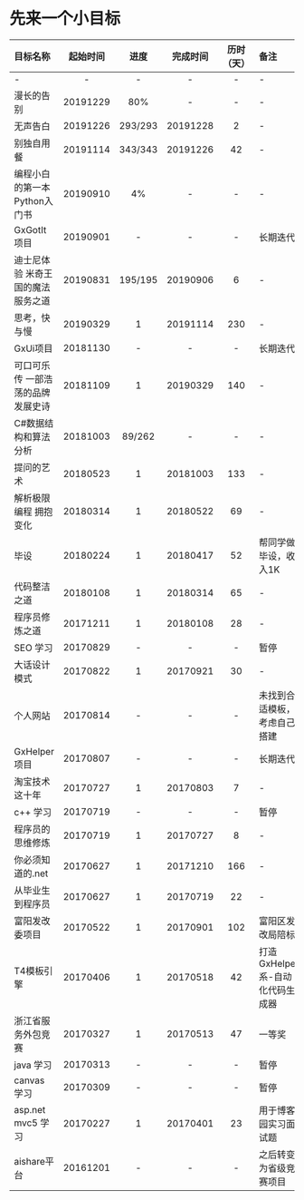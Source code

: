 # 先来一个小目标

|目标名称|起始时间|进度|完成时间|历时（天）|备注|
|:------|:-----:|:----:|:---:|:--:|:-  |
|-|-|-|-|-|-|
|漫长的告别|20191229|80%|-|-|-|
|无声告白|20191226|293/293|20191228|2|-|
|别独自用餐|20191114|343/343|20191226|42|-|
|编程小白的第一本Python入门书|20190910|4%|-|-|-|
|GxGotIt项目|20190901|-|-|-|长期迭代|
|迪士尼体验 米奇王国的魔法服务之道|20190831|195/195|20190906|6|-|
|思考，快与慢|20190329|1|20191114|230|-|
|GxUi项目|20181130|-|-|-|长期迭代|
|可口可乐传 一部浩荡的品牌发展史诗|20181109|1|20190329|140|-|
|C#数据结构和算法分析|20181003|89/262|-|-|-|
|提问的艺术|20180523|1|20181003|133|-|
|解析极限编程 拥抱变化|20180314|1|20180522|69|-|
|毕设|20180224|1|20180417|52|帮同学做毕设，收入1K|
|代码整洁之道|20180108|1|20180314|65|-|
|程序员修炼之道|20171211|1|20180108|28|-|
|SEO 学习|20170829|-|-|-|暂停|
|大话设计模式|20170822|1|20170921|30|-|
|个人网站|20170814|-|-|-|未找到合适模板，考虑自己搭建|
|GxHelper项目|20170807|-|-|-|长期迭代|
|淘宝技术这十年|20170727|1|20170803|7|-|
|c++ 学习|20170719|-|-|-|暂停|
|程序员的思维修炼|20170719|1|20170727|8|-|
|你必须知道的.net|20170627|1|20171210|166|-|
|从毕业生到程序员|20170627|1|20170719|22|-|
|富阳发改委项目|20170522|1|20170901|102|富阳区发改局陪标|
|T4模板引擎|20170406|1|20170518|42|打造GxHelper系-自动化代码生成器|
|浙江省服务外包竞赛|20170327|1|20170513|47|一等奖|
|java 学习|20170313|-|-|-|暂停|
|canvas 学习|20170309|-|-|-|暂停|
|asp.net mvc5 学习|20170227|1|20170401|23|用于博客园实习面试题|
|aishare平台|20161201|-|-|-|之后转变为省级竞赛项目|
